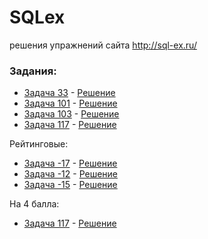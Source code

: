 # SQLex
решения упражнений сайта http://sql-ex.ru/

### Задания:
-  <a href="http://sql-ex.ru/exercises/index.php?act=learn&LN=33">Задача 33</a> - <a href="https://github.com/mrroofless/SQLex/blob/master/33">Решение</a> 
-  <a href="http://sql-ex.ru/exercises/index.php?act=learn&LN=101">Задача 101</a> - <a href="https://github.com/mrroofless/SQLex/blob/master/101">Решение</a> 
-  <a href="http://sql-ex.ru/exercises/index.php?act=learn&LN=103">Задача 103</a> - <a href="https://github.com/mrroofless/SQLex/blob/master/103">Решение</a> 
-  <a href="http://sql-ex.ru/exercises/index.php?act=learn&LN=117">Задача 117</a> - <a href="https://github.com/mrroofless/SQLex/blob/master/117">Решение</a> 

Рейтинговые:
-  <a href="http://sql-ex.ru/exercises.php?N=-17">Задача -17</a> - <a href="https://github.com/mrroofless/SQLex/blob/master/-17">Решение</a> 
-  <a href="http://sql-ex.ru/exercises.php?N=-12">Задача -12</a> - <a href="https://github.com/mrroofless/SQLex/blob/master/-12">Решение</a> 
-  <a href="http://sql-ex.ru/exercises.php?N=-15">Задача -15</a> - <a href="https://github.com/mrroofless/SQLex/blob/master/-15">Решение</a> 

На 4 балла:
-  <a href="http://sql-ex.ru/exercises/index.php?act=learn&LN=117">Задача 117</a> - <a href="https://github.com/mrroofless/SQLex/blob/master/117">Решение</a> 
